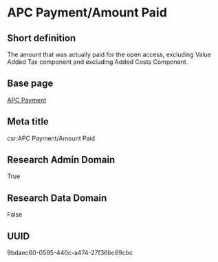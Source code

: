 # APC Payment/Amount Paid
## Short definition
The amount that was actually paid for the open access, excluding Value Added Tax component and excluding Added Costs Component.
## Base page
[APC Payment](https://github.com/EuroCRIS/CASRAI-Dictionairies/blob/main/Objects/APC%20Payment.md)
## Meta title
csr:APC Payment/Amount Paid
## Research Admin Domain
True
## Research Data Domain
False
## UUID
9bdaec60-0595-440c-a474-27f36bc69cbc

